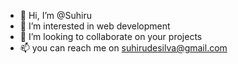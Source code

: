 - 👋 Hi, I’m @Suhiru
- 👀 I’m interested in web development
- 💞️ I’m looking to collaborate on your projects
- 📫 you can reach me on suhirudesilva@gmail.com

<!---
Suhiru/Suhiru is a ✨ special ✨ repository because its `README.md` (this file) appears on your GitHub profile.
You can click the Preview link to take a look at your changes.
--->
